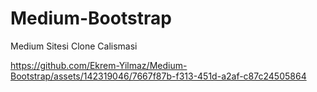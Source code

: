 # Medium-Bootstrap
Medium Sitesi Clone Calismasi

https://github.com/Ekrem-Yilmaz/Medium-Bootstrap/assets/142319046/7667f87b-f313-451d-a2af-c87c24505864
